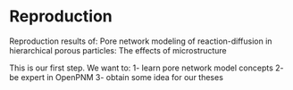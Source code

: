 # Reproduction
Reproduction results of: Pore network modeling of reaction-diffusion in hierarchical porous particles: The effects of microstructure

This is our first step. We want to:
1- learn pore network model concepts
2- be expert in OpenPNM
3- obtain some idea for our theses


